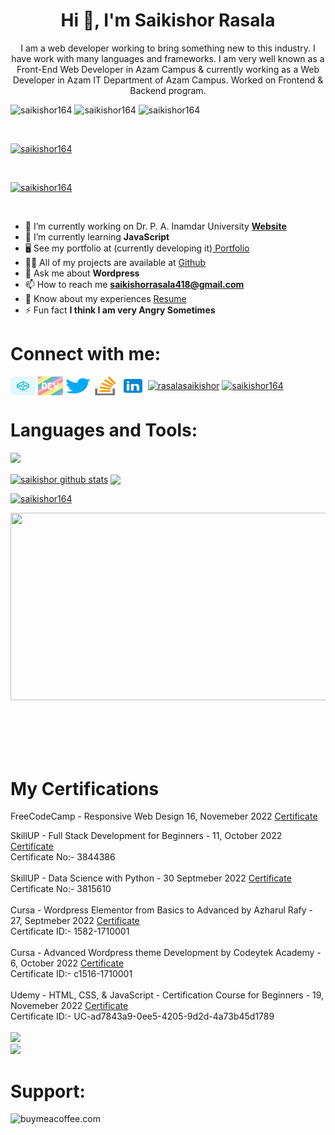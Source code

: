 <h1 align="center">Hi 👋, I'm Saikishor Rasala</h1>
<p align="center">I am a web developer working to bring something new to this industry. I have work with many languages and frameworks. I am very well known as a Front-End Web Developer in Azam Campus & currently working as a Web Developer in Azam IT Department of Azam Campus. Worked on Frontend & Backend program. </p>
<p> <img src="https://komarev.com/ghpvc/?username=saikishor164&label=Profile%20views&color=0e75b6&style=plastic" alt="saikishor164" />
 <img src="https://img.shields.io/github/followers/saikishor164?style=plastic" alt="saikishor164" />  
<img src="https://img.shields.io/github/commit-activity/m/saikishor164/ProFormaForm?style=plastic" alt="saikishor164" />
<!-- <img src="https://img.shields.io/github/languages/count/saikishor164/ProFormaForm?style=plastic" alt="saikishor164"> -->
<!-- <img src="https://img.shields.io/github/languages/top/saikishor164/ProFormaForm?style=plastic" alt="saikishor164"> -->
<!-- <img src="https://visitor-badge.glitch.me/badge?page_id=saikishor164"> -->
</p> <br>

<p align="left"> <a href="https://github.com/saikishor164" target="_blank" ><img src="https://github-profile-trophy.vercel.app/?username=saikishor164" alt="saikishor164" /></a> </p> <br>

<!-- <p align="left"> <a href="https://github.com/saikishor164"><img src="[https://github-profile-trophy.vercel.app/?username=saikishor164](https://github-profile-trophy.vercel.app/?username=saikishor164&rank=S,SS,SSS,AAA,AA,A,B,C,UNKNOWN)" alt="saikishor164" /></a> </p><br>  -->

<p align="left"> <a href="https://twitter.com/saikishor164" target="blank"><img src="https://img.shields.io/twitter/follow/saikishor164?logo=twitter&style=for-the-badge" alt="saikishor164" /></a> </p> <br>

- 🔭 I’m currently working on  Dr. P. A. Inamdar University  **[Website ](http://drpaiu.edu.in)**
- 🌱 I’m currently learning **JavaScript**
- <i class="fa-regular fa-file"></i> 🖥️ See my portfolio at (currently developing it)[ Portfolio](https://saikishor164.github.io/)
- 👨‍💻 All of my projects are available at [Github](https://github.com/Saikishor164?tab=repositories)
- 💬 Ask me about **Wordpress**
- 📫 How to reach me **saikishorrasala418@gmail.com**
- 📄 Know about my experiences <a href="https://saikishor164.github.io/saikishor-resume.pdf" target="blank">Resume</a>
- ⚡ Fun fact **I think I am very Angry Sometimes**

<h1 align="left">Connect with me:</h1>
<p align="left">
<a href="https://codepen.io/saikishorrasala" target="_blank"><img align="center" src="imgs/codepen.svg" alt="saikishorrasala" height="30" width="40" /></a>
<a href="https://dev.to/saikishor164" target="_blank"><img align="center" src="imgs/devto.svg" alt="saikishor164" height="30" width="40" /></a>
<a href="https://twitter.com/saikishor164" target="_blank"><img align="center" src="imgs/twitter.svg" alt="saikishor164" height="30" width="40" /></a>
<a href="https://stackoverflow.com/users/17814504/saikishor-rasala" target="_blank"><img align="center" src="imgs/stack-overflow.svg" alt="saikishor-rasala" height="30" width="40" /></a>
<a href="https://www.linkedin.com/in/saikishor164/" target="_blank"><img align="center" src="imgs/linkedin-96.svg" alt="saikishor-rasala" height="30" width="40" /></a>
 <a href="https://www.hackerrank.com/rasalasaikishor" target="blank"><img align="center" src="https://raw.githubusercontent.com/rahuldkjain/github-profile-readme-generator/master/src/images/icons/Social/hackerrank.svg" alt="rasalasaikishor" height="30" width="40" /></a>
 <a href="https://www.leetcode.com/saikishor164" target="blank"><img align="center" src="https://raw.githubusercontent.com/rahuldkjain/github-profile-readme-generator/master/src/images/icons/Social/leet-code.svg" alt="saikishor164" height="30" width="40" /></a>
</p>

<h1 align="left">Languages and Tools:</h1>

<p align="left">
  <a href="https://github.com/saikishor164">
    <img src="https://skillicons.dev/icons?i=html,css,js,react,nodejs,mysql,php,wordpress,bootstrap,codepen,figma,ai,ps,pr,vscode,idea,git,github,githubactions,arduino&theme=dark&perline=10" />
  </a>
</p>
<!-- <p align="left">  
<a href="https://getbootstrap.com" target="_blank" rel="noreferrer"> <img src="imgs/bootstrap-plain-wordmark.svg" alt="bootstrap" width="40" height="40"/> </a> 
<a href="https://www.w3schools.com/css/" target="_blank" rel="noreferrer"> <img src="imgs/css3-original-wordmark.svg" alt="css3" width="40" height="40"/> </a> 
<a href="https://git-scm.com/" target="_blank" rel="noreferrer"> <img src="imgs/git-scm-icon.svg" alt="git" width="40" height="40"/> </a> 
<a href="https://www.w3.org/html/" target="_blank" rel="noreferrer"> <img src="imgs/html5-original-wordmark.svg" alt="html5" width="40" height="40"/> </a> 
<a href="https://developer.mozilla.org/en-US/docs/Web/JavaScript" target="_blank" rel="noreferrer"> <img src="imgs/javascript-original.svg" alt="javascript" width="40" height="40"/> </a> 
<a href="https://www.mysql.com/" target="_blank" rel="noreferrer"> <img src="imgs/mysql-original-wordmark.svg" alt="mysql" width="40" height="40"/> </a> 
<a href="https://www.php.net" target="_blank" rel="noreferrer"> <img src="imgs/php-original.svg" alt="php" width="40" height="40"/> </a> 
<a href="https://www.adobe.com/products/premiere.html" target="_blank" rel="noreferrer"> <img src="imgs/Adobe_Premiere_Proicon.svg" alt="php" width="40" height="40"/> </a>
<a href="https://www.photoshop.com/en" target="_blank" rel="noreferrer"> <img src="imgs/Adobe_Photoshop_CC_icon.svg" alt="photoshop" width="40" height="40"/> </a>
<a href="https://www.adobe.com/in/products/illustrator.html" target="_blank" rel="noreferrer"> <img src="imgs/adobe_illustrator-icon.svg" alt="illustrator" width="40" height="40"/> </a> 
</p> -->
<a href="https://github.com/saikishor164"><img align="center" src="https://github-readme-stats.vercel.app/api?username=saikishor164&show=reviews&show_icons=true&include_all_commits=true&rank_icon=percentile&number_format=long&hide_title=flase" alt="saikishor github stats" /></a>  <a href="https://github.com/saikishor164"><img align="center" src="https://github-readme-stats.vercel.app/api/top-langs/?username=saikishor164&layout=compact" /></a>

<!-- <a href="http://www.github.com/saikishor164"> <img src="https://github-readme-stats.vercel.app/api/top-langs/?username=saikishor164&layout=pie" alt="saikishor164"> </a>

<!-- <img src = "https://github-readme-stats.vercel.app/api?username=saikishor164&show_icons=true&theme=dark#gh-dark-mode-only">
<br> -->
<!--<p><a href="http://www.github.com/saikishor164" > <img src="https://github-readme-stats.vercel.app/api?username=saikishor164&show_icons=true" alt="saikishor164" /> </a> -->  </p>



<p> <a href="http://www.github.com/saikishor164" ><img src="https://github-readme-streak-stats.herokuapp.com/?user=saikishor164" alt="saikishor164" /></a> </p> 
<a href="https://github.com/saikishor164"><img  src="https://stats.hyochan.dev/api/github-stats-advanced?login=saikishor164" width="700px" height="300px" /></a>


<br><br>
<br>
<br> 

<h1> My Certifications </h1>

FreeCodeCamp - Responsive Web Design 16, Novemeber 2022 [Certificate](https://www.freecodecamp.org/certification/saikishor/responsive-web-design) 
<br>
<!--
Udemy - Python Complete Course For Beginners - 27, January 2022 [Certificate](https://www.udemy.com/certificate/UC-11be6fdc-312b-4b97-b86b-9804c2b33229/) <br> Certificate ID:- UC-11be6fdc-312b-4b97-b86b-9804c2b33229
<br><br> -->
SkillUP - Full Stack Development for Beginners - 11, October 2022 [Certificate](https://github.com/saikishor164/FullStackDevelopmentforBeginnersskillup.pdf) <br> Certificate No:- 3844386
<br> <br>
SkillUP - Data Science with Python - 30 Septmeber 2022 [Certificate](https://github.com/saikishor164/DataSciencewithPythonskillup.pdf) <br> Certificate No:- 3815610
<br><br>
Cursa - Wordpress Elementor from Basics to Advanced by Azharul Rafy - 27, Septmeber 2022 [Certificate](https://cursa.app/en/my-certificate/5876e88e3ef65165a4bc3d0fbd9894eb/ok) <br> Certificate ID:- 1582-1710001
<br><br>
Cursa - Advanced Wordpress theme Development by Codeytek Academy - 6, October 2022 [Certificate](https://cursa.app/en/my-certificate/8061bf76ab2c75d319cac6cc5eeb5be2/ok) <br> Certificate ID:- c1516-1710001
<br><br>
Udemy - HTML, CSS, & JavaScript - Certification Course for Beginners - 19, Novemeber 2022 [Certificate](https://www.udemy.com/certificate/UC-ad7843a9-0ee5-4205-9d2d-4a73b45d1789/) <br> Certificate ID:- UC-ad7843a9-0ee5-4205-9d2d-4a73b45d1789
<br> <br>
<img src="https://raw.githubusercontent.com/BrunnerLivio/brunnerlivio/master/images/marquee.svg"> 
<br>
<img  src="https://profile-counter.glitch.me/saikishor164/count.svg" >

<h1>Support:</h1>
<p><a href="https://www.buymeacoffee.com/saikishor164"> <img align="left" src="https://cdn.buymeacoffee.com/buttons/v2/default-yellow.png" height="50" width="210" alt="buymeacoffee.com" /></a></p><br>    
